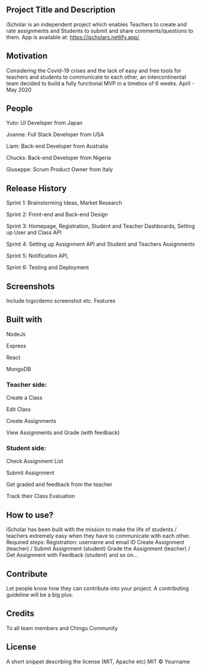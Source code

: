 ## Project Title and Description
iScholar is an independent project which enables Teachers to create and rate assignments and Students to submit and share comments/questions to them.
App is available at: https://ischolars.netlify.app/

## Motivation
Considering the Covid-19 crises and the lack of easy and free tools for teachers and students to communicate to each other, an intercontinental team decided to build a fully functional MVP in a timebox of 6 weeks.
April - May 2020
## People
Yuto: UI Developer from Japan

Joanne: Full Stack Developer from USA

Liam: Back-end Developer from Australia

Chucks: Back-end Developer from Nigeria

Giuseppe: Scrum Product Owner from Italy

## Release History
Sprint 1: Brainstorming Ideas, Market Research

Sprint 2: Front-end and Back-end Design

Sprint 3: Homepage, Registration, Student and Teacher Dashboards, Setting up User and Class API

Sprint 4: Setting up Assignment API and Student and Teachers Assignments

Sprint 5: Notification API, 

Sprint 6: Testing and Deployment

## Screenshots
Include logo/demo screenshot etc.
Features

## Built with

NodeJs

Express

React

MongoDB

### Teacher side:
Create a Class

Edit Class

Create Assignments

View Assignments and Grade (with feedback)

### Student side:
Check Assignment List 

Submit Assignment

Get graded and feedback from the teacher

Track their Class Evaluation

## How to use?
iScholar has been built with the mission to make the life of students / teachers extremely easy when they have to communicate with each other.
Required steps:
Registration: username and email ID
Create Assignment (teacher) / Submit Assignment (student)
Grade the Assignment (teacher) / Get Assignment with Feedback (student)
and so on...
 
 
## Contribute
Let people know how they can contribute into your project. A contributing guideline will be a big plus.

## Credits
To all team members and Chingu Community

## License
A short snippet describing the license (MIT, Apache etc)
MIT © Yourname
